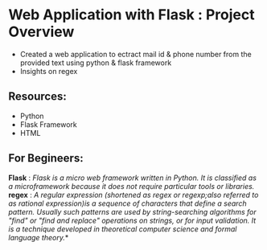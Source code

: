 # Web Application with Flask : Project Overview
* Created a web application to ectract mail id & phone number from the provided text using python & flask framework
* Insights on regex

## Resources:
* Python
* Flask Framework
* HTML

## For Begineers:
**Flask** : *Flask is a micro web framework written in Python. It is classified as a microframework because it does not require particular tools or libraries.*
**regex** : *A regular expression (shortened as regex or regexp;also referred to as rational expression)is a sequence of characters that define a search pattern. Usually such patterns are used by string-searching algorithms for "find" or "find and replace" operations on strings, or for input validation. It is a technique developed in theoretical computer science and formal language theory.**
